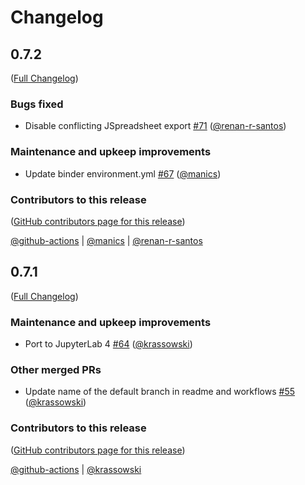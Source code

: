 # Changelog

<!-- <START NEW CHANGELOG ENTRY> -->

## 0.7.2

([Full Changelog](https://github.com/jupyterlab-contrib/jupyterlab-spreadsheet-editor/compare/v0.7.1...5743dc620db86b1caa7edaabc3823dd0150f7120))

### Bugs fixed

- Disable conflicting JSpreadsheet export [#71](https://github.com/jupyterlab-contrib/jupyterlab-spreadsheet-editor/pull/71) ([@renan-r-santos](https://github.com/renan-r-santos))

### Maintenance and upkeep improvements

- Update binder environment.yml [#67](https://github.com/jupyterlab-contrib/jupyterlab-spreadsheet-editor/pull/67) ([@manics](https://github.com/manics))

### Contributors to this release

([GitHub contributors page for this release](https://github.com/jupyterlab-contrib/jupyterlab-spreadsheet-editor/graphs/contributors?from=2024-03-16&to=2024-07-22&type=c))

[@github-actions](https://github.com/search?q=repo%3Ajupyterlab-contrib%2Fjupyterlab-spreadsheet-editor+involves%3Agithub-actions+updated%3A2024-03-16..2024-07-22&type=Issues) | [@manics](https://github.com/search?q=repo%3Ajupyterlab-contrib%2Fjupyterlab-spreadsheet-editor+involves%3Amanics+updated%3A2024-03-16..2024-07-22&type=Issues) | [@renan-r-santos](https://github.com/search?q=repo%3Ajupyterlab-contrib%2Fjupyterlab-spreadsheet-editor+involves%3Arenan-r-santos+updated%3A2024-03-16..2024-07-22&type=Issues)

<!-- <END NEW CHANGELOG ENTRY> -->

## 0.7.1

([Full Changelog](https://github.com/jupyterlab-contrib/jupyterlab-spreadsheet-editor/compare/v0.6.1...06a2d2b0772ecf4308b3dc48fb13a7710e6de924))

### Maintenance and upkeep improvements

- Port to JupyterLab 4 [#64](https://github.com/jupyterlab-contrib/jupyterlab-spreadsheet-editor/pull/64) ([@krassowski](https://github.com/krassowski))

### Other merged PRs

- Update name of the default branch in readme and workflows [#55](https://github.com/jupyterlab-contrib/jupyterlab-spreadsheet-editor/pull/55) ([@krassowski](https://github.com/krassowski))

### Contributors to this release

([GitHub contributors page for this release](https://github.com/jupyterlab-contrib/jupyterlab-spreadsheet-editor/graphs/contributors?from=2021-09-25&to=2024-03-16&type=c))

[@github-actions](https://github.com/search?q=repo%3Ajupyterlab-contrib%2Fjupyterlab-spreadsheet-editor+involves%3Agithub-actions+updated%3A2021-09-25..2024-03-16&type=Issues) | [@krassowski](https://github.com/search?q=repo%3Ajupyterlab-contrib%2Fjupyterlab-spreadsheet-editor+involves%3Akrassowski+updated%3A2021-09-25..2024-03-16&type=Issues)
